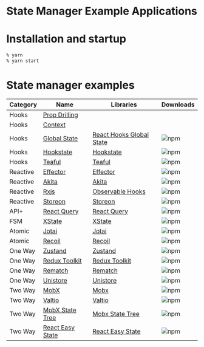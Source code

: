 State Manager Example Applications
===============================

# Installation and startup

```sh
% yarn
% yarn start
```

# State manager examples

| Category | Name | Libraries | Downloads |
| ---- | ---- | ---- | ---- |
| Hooks | [Prop Drilling](http://localhost:3000/) | | |
| Hooks | [Context](http://localhost:3001/) | | |
| Hooks | [Global State](http://localhost:3016/) | [React Hooks Global State](https://www.npmjs.com/package/react-hooks-global-state) | ![npm](https://img.shields.io/npm/dw/react-hooks-global-state?color=white&label=%20&style=flat-square) |
| Hooks | [Hookstate](http://localhost:3018/) | [Hookstate](https://hookstate.js.org/) | ![npm](https://img.shields.io/npm/dw/@hookstate/core?color=white&label=%20&style=flat-square) |
| Hooks | [Teaful](http://localhost:3021/) | [Teaful](https://github.com/teafuljs/teaful) | ![npm](https://img.shields.io/npm/dw/teaful?color=white&label=%20&style=flat-square) |
| Reactive | [Effector](http://localhost:3010/) | [Effector](https://effector.dev/) | ![npm](https://img.shields.io/npm/dw/effector?color=white&label=%20&style=flat-square) |
| Reactive | [Akita](http://localhost:3012/) | [Akita](https://datorama.github.io/akita/) | ![npm](https://img.shields.io/npm/dw/@datorama/akita?color=white&label=%20&style=flat-square) |
| Reactive | [Rxjs](http://localhost:3013/) | [Observable Hooks](https://observable-hooks.js.org/) | ![npm](https://img.shields.io/npm/dw/observable-hooks?color=white&label=%20&style=flat-square) |
| Reactive | [Storeon](http://localhost:3020/) | [Storeon](https://github.com/storeon/storeon) | ![npm](https://img.shields.io/npm/dw/storeon?color=white&label=%20&style=flat-square) |
| API+ | [React Query](http://localhost:3008/) | [React Query](https://react-query.tanstack.com/) | ![npm](https://img.shields.io/npm/dw/react-query?color=white&label=%20&style=flat-square) |
| FSM | [XState](http://localhost:3007/) | [XState](https://xstate.js.org/docs/) | ![npm](https://img.shields.io/npm/dw/xstate?color=white&label=%20&style=flat-square) |
| Atomic | [Jotai](http://localhost:3006/) | [Jotai](https://github.com/pmndrs/jotai) | ![npm](https://img.shields.io/npm/dw/jotai?color=white&label=%20&style=flat-square) |
| Atomic | [Recoil](http://localhost:3009/) | [Recoil](https://recoiljs.org/) | ![npm](https://img.shields.io/npm/dw/recoil?color=white&label=%20&style=flat-square) |
| One Way | [Zustand](http://localhost:3002/) | [Zustand](https://zustand.surge.sh/) | ![npm](https://img.shields.io/npm/dw/zustand?color=white&label=%20&style=flat-square) |
| One Way | [Redux Toolkit](http://localhost:3003/) | [Redux Toolkit](https://redux-toolkit.js.org/) | ![npm](https://img.shields.io/npm/dw/@reduxjs/toolkit?color=white&label=%20&style=flat-square) |
| One Way | [Rematch](http://localhost:3017/) | [Rematch](https://rematchjs.org/) | ![npm](https://img.shields.io/npm/dw/@rematch/core?color=white&label=%20&style=flat-square) |
| One Way | [Unistore](http://localhost:3014/) | [Unistore](https://www.npmjs.com/package/unistore) | ![npm](https://img.shields.io/npm/dw/unistore?color=white&label=%20&style=flat-square) |
| Two Way | [MobX](http://localhost:3004/) | [Mobx](https://mobx.js.org/README.html) | ![npm](https://img.shields.io/npm/dw/mobx?color=white&label=%20&style=flat-square) |
| Two Way | [Valtio](http://localhost:3005/) | [Valtio](https://www.npmjs.com/package/valtio) | ![npm](https://img.shields.io/npm/dw/valtio?color=white&label=%20&style=flat-square) |
| Two Way | [MobX State Tree](http://localhost:3015/) | [Mobx State Tree](https://mobx-state-tree.js.org/) | ![npm](https://img.shields.io/npm/dw/mobx-state-tree?color=white&label=%20&style=flat-square) |
| Two Way | [React Easy State](http://localhost:3019/) | [React Easy State](https://github.com/RisingStack/react-easy-state) | ![npm](https://img.shields.io/npm/dw/@risingstack/react-easy-state?color=white&label=%20&style=flat-square) |
